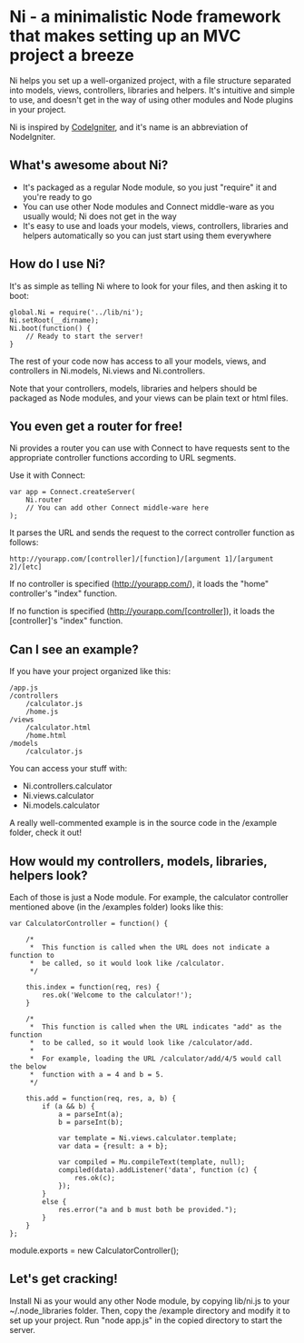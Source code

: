 Ni - a minimalistic Node framework that makes setting up an MVC project a breeze
================================================================================

Ni helps you set up a well-organized project, with a file structure separated into models, views, controllers, libraries and helpers. It's intuitive and simple to use, and doesn't get in the way of using other modules and Node plugins in your project.

Ni is inspired by [CodeIgniter](http://codeigniter.com/), and it's name is an abbreviation of NodeIgniter.

What's awesome about Ni?
---------------------------

* It's packaged as a regular Node module, so you just "require" it and you're ready to go
* You can use other Node modules and Connect middle-ware as you usually would; Ni does not get in the way
* It's easy to use and loads your models, views, controllers, libraries and helpers automatically so you can just start using them everywhere

How do I use Ni?
-------------------

It's as simple as telling Ni where to look for your files, and then asking it to boot:

	global.Ni = require('../lib/ni');
	Ni.setRoot(__dirname);
	Ni.boot(function() {
		// Ready to start the server!
	}

The rest of your code now has access to all your models, views, and controllers in Ni.models, Ni.views and Ni.controllers.

Note that your controllers, models, libraries and helpers should be packaged as Node modules, and your views can be plain text or html files.

You even get a router for free!
-------------------------------

Ni provides a router you can use with Connect to have requests sent to the appropriate controller functions according to URL segments.

Use it with Connect:

	var app = Connect.createServer(
		Ni.router
		// You can add other Connect middle-ware here
	);

It parses the URL and sends the request to the correct controller function as follows:

	http://yourapp.com/[controller]/[function]/[argument 1]/[argument 2]/[etc]

If no controller is specified (http://yourapp.com/), it loads the "home" controller's "index" function.

If no function is specified (http://yourapp.com/[controller]), it loads the [controller]'s "index" function.

Can I see an example?
---------------------

If you have your project organized like this:

	/app.js
	/controllers
		/calculator.js
		/home.js
	/views
		/calculator.html
		/home.html
	/models
		/calculator.js

You can access your stuff with:

* Ni.controllers.calculator
* Ni.views.calculator
* Ni.models.calculator

A really well-commented example is in the source code in the /example folder, check it out!

How would my controllers, models, libraries, helpers look?
-------------------------------------------------------

Each of those is just a Node module. For example, the calculator controller mentioned above (in the /examples folder) looks like this:

	var CalculatorController = function() {
		
		/*
		 * 	This function is called when the URL does not indicate a function to
		 * 	be called, so it would look like /calculator.
		 */

		this.index = function(req, res) {
			res.ok('Welcome to the calculator!');
		}

		/*
		 * 	This function is called when the URL indicates "add" as the function
		 *	to be called, so it would look like /calculator/add.
		 *
		 *	For example, loading the URL /calculator/add/4/5 would call the below
		 *  function with a = 4 and b = 5.
		 */
		
		this.add = function(req, res, a, b) {
			if (a && b) {
				a = parseInt(a);
				b = parseInt(b);

				var template = Ni.views.calculator.template;
				var data = {result: a + b};

				var compiled = Mu.compileText(template, null);
				compiled(data).addListener('data', function (c) {
					res.ok(c);
				});
			}
			else {
				res.error("a and b must both be provided.");
			}
		}
	};

module.exports = new CalculatorController();

Let's get cracking!
-------------------

Install Ni as your would any other Node module, by copying lib/ni.js to your ~/.node_libraries folder. Then, copy the /example directory and modify it to set up your project. Run "node app.js" in the copied directory to start the server.

